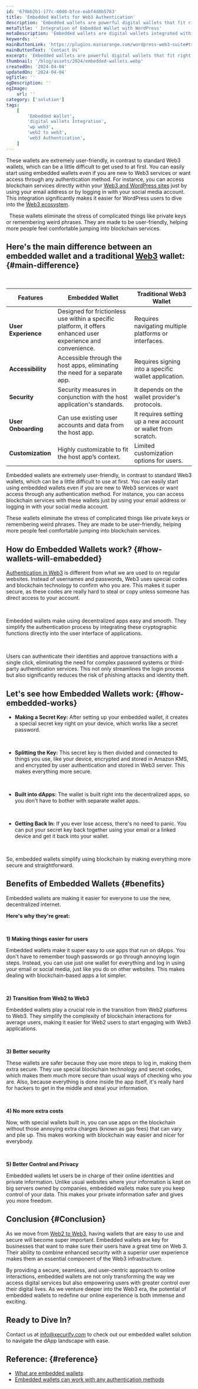 ```yaml
---
id: '679bb2b1-177c-40d0-bfce-eabf4d8b5763'
title: 'Embedded Wallets for Web3 Authentication'
description: 'Embedded wallets are powerful digital wallets that fit right into your existing platforms, applications, or websites, providing users with a smooth and frictionless Web3 experience. Unlike traditional crypto wallets, embedded wallets make it easier for you to do transactions, prove who you are using Web3 Authentication, access blockchain services, and manage your digital assets without leaving the platform or going through complex blockchain interfaces.'
metaTitle: ' Integration of Embedded Wallet with WordPress'
metaDescription: 'Embedded wallets are digital wallets integrated within other applications, allowing seamless cryptocurrency transactions and management.'
keywords: ''
mainButtonLink: 'https://plugins.miniorange.com/wordpress-web3-suite#trial-form'
mainButtonText: 'Contact Us'
excerpt: 'Embedded wallets are powerful digital wallets that fit right into your existing platforms, applications, or websites, providing users with a smooth and frictionless Web3 experience. Unlike traditional crypto wallets, embedded wallets make it easier for you to do transactions, prove who you are using Web3 Authentication, access blockchain services, and manage your digital assets without leaving the platform or going through complex blockchain interfaces.'
thumbnail: '/blog/assets/2024/embedded-wallets.webp'
createdOn: '2024-04-04'
updatedOn: '2024-04-04'
ogTitle: ''
ogDescription: ''
ogImage:
    url: ''
category: ['solution']
tags:
    [
        'Embedded Wallet',
        'digital wallets Integration',
        'wp web3',
        'web2 to web3',
        'web3 Authentication',
    ]
---
```


These wallets are extremely user-friendly, in contrast to standard Web3 wallets, which can be a little difficult to get used to at first. You can easily start using embedded wallets even if you are new to Web3 services or want access through any authentication method. For instance, you can access blockchain services directly within your [Web3 and WordPress sites](https://plugins.miniorange.com/wordpress-web3-suite) just by using your email address or by logging in with your social media account. This integration significantly makes it easier for WordPress users to dive into the [Web3 ecosystem](https://www.miniorange.com/blog/web3-ecosystem/).

&nbsp;
These wallets eliminate the stress of complicated things like private keys or remembering weird phrases. They are made to be user-friendly, helping more people feel comfortable jumping into blockchain services.

## Here's the main difference between an embedded wallet and a traditional [Web3](https://www.miniorange.com/web3/) wallet:{#main-difference}

&nbsp;

| **Features**    | **Embedded Wallet**    | **Traditional Web3 Wallet**     |
|--------|-------------------------------------------------------|-------------------------------------------------------|
| **User Experience**  | Designed for frictionless use within a specific platform, it offers enhanced user experience and convenience.  | Requires navigating multiple platforms or interfaces. |
| **Accessibility**  | Accessible through the host apps, eliminating the need for a separate app. | Requires signing into a specific wallet application.  |
| **Security**  | Security measures in conjunction with the host application's standards. | It depends on the wallet provider's protocols. |
| **User Onboarding**  | Can use existing user accounts and data from the host app. | It requires setting up a new account or wallet from scratch. |
|**Customization**  | Highly customizable to fit the host app’s context. | Limited customization options for users. |

Embedded wallets are extremely user-friendly, in contrast to standard Web3 wallets, which can be a little difficult to use at first. You can easily start using embedded wallets even if you are new to Web3 services or want access through any authentication method. For instance, you can access blockchain services with these wallets just by using your email address or logging in with your social media account. 

These wallets eliminate the stress of complicated things like private keys or remembering weird phrases. They are made to be user-friendly, helping more people feel comfortable jumping into blockchain services.


## How do Embedded Wallets work? {#how-wallets-will-emabedded}

[Authentication in Web3](https://plugins.miniorange.com/web3-wordpress-login) is different from what we are used to on regular websites. Instead of usernames and passwords, Web3 uses special codes and blockchain technology to confirm who you are. This makes it super secure, as these codes are really hard to steal or copy unless someone has direct access to your account.

&nbsp;

Embedded wallets make using decentralized apps easy and smooth. They simplify the authentication process by integrating these cryptographic functions directly into the user interface of applications. 


&nbsp;

Users can authenticate their identities and approve transactions with a single click, eliminating the need for complex password systems or third-party authentication services. This not only streamlines the login process but also significantly reduces the risk of phishing attacks and identity theft.

## Let's see how Embedded Wallets work: {#how-embedded-works}


- **Making a Secret Key:** After setting up your embedded wallet, it creates a special secret key right on your device, which works like a secret password.

&nbsp;

- **Splitting the Key:** This secret key is then divided and connected to things you use, like your device, encrypted and stored in Amazon KMS, and encrypted by user authentication and stored in Web3 server. This makes everything more secure.

&nbsp;

- **Built into dApps:** The wallet is built right into the decentralized apps, so you don't have to bother with separate wallet apps.

&nbsp;

- **Getting Back In:** If you ever lose access, there's no need to panic. You can put your secret key back together using your email or a linked device and get it back into your wallet.

&nbsp;

So, embedded wallets simplify using blockchain by making everything more secure and straightforward.

## Benefits of Embedded Wallets {#benefits}

Embedded wallets are making it easier for everyone to use the new, decentralized internet.

**Here's why they're great:**

&nbsp;

**1) Making things easier for users**

Embedded wallets make it super easy to use apps that run on dApps. You don't have to remember tough passwords or go through annoying login steps. Instead, you can use just one wallet for everything and log in using your email or social media, just like you do on other websites. This makes dealing with blockchain-based apps a lot simpler.

&nbsp;

**2) Transition from Web2 to Web3**

Embedded wallets play a crucial role in the transition from Web2 platforms to Web3. They simplify the complexity of blockchain interactions for average users, making it easier for Web2 users to start engaging with Web3 applications. 

&nbsp;

**3) Better security**

These wallets are safer because they use more steps to log in, making them extra secure. They use special blockchain technology and secret codes, which makes them much more secure than usual ways of checking who you are. Also, because everything is done inside the app itself, it's really hard for hackers to get in the middle and steal your information.

&nbsp;

**4) No more extra costs**

Now, with special wallets built in, you can use apps on the blockchain without those annoying extra charges (known as gas fees) that can vary and pile up. This makes working with blockchain way easier and nicer for everybody.

&nbsp;

**5) Better Control and Privacy**

Embedded wallets let users be in charge of their online identities and private information. Unlike usual websites where your information is kept on big servers owned by companies, embedded wallets make sure you keep control of your data. This makes your private information safer and gives you more freedom.




## Conclusion {#Conclusion}

As we move from [Web2 to Web3](https://plugins.miniorange.com/web3-for-web2-users), having wallets that are easy to use and secure will become super important. Embedded wallets are key for businesses that want to make sure their users have a great time on Web 3. Their ability to combine enhanced security with a superior user experience makes them an essential component of the Web3 infrastructure. 

By providing a secure, seamless, and user-centric approach to online interactions, embedded wallets are not only transforming the way we access digital services but also empowering users with greater control over their digital lives. As we venture deeper into the Web3 era, the potential of embedded wallets to redefine our online experience is both immense and exciting.

## Ready to Dive In?
Contact us at [info@xecurify.com](mailto:info@xecurify.com) to check out our embedded wallet solution to navigate the dApp landscape with ease.

## Reference: {#reference}
- [What are embedded wallets](https://blog.thirdweb.com/what-are-embedded-wallets/)
- [Embedded wallets can work with any authentication methods](https://blog.thirdweb.com/changelog/embedded-wallets-now-work-with-any-authentication-method/)

